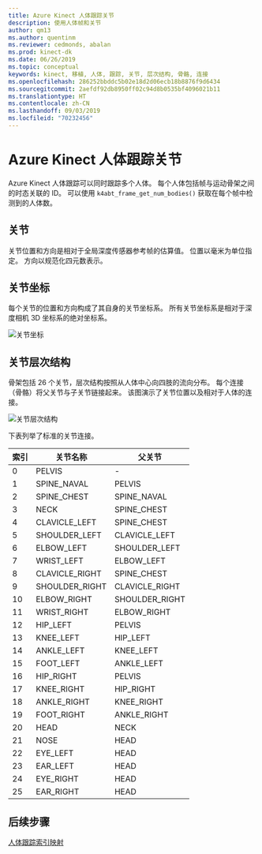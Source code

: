 ```yaml
---
title: Azure Kinect 人体跟踪关节
description: 使用人体帧和关节
author: qm13
ms.author: quentinm
ms.reviewer: cedmonds, abalan
ms.prod: kinect-dk
ms.date: 06/26/2019
ms.topic: conceptual
keywords: kinect, 移植, 人体, 跟踪, 关节, 层次结构, 骨骼, 连接
ms.openlocfilehash: 286252bbddc5b02e18d2d06ecb18b8876f9d6434
ms.sourcegitcommit: 2aefdf92db8950ff02c94d8b0535bf4096021b11
ms.translationtype: HT
ms.contentlocale: zh-CN
ms.lasthandoff: 09/03/2019
ms.locfileid: "70232456"
---
```

# <a name="azure-kinect-body-tracking-joints"></a>Azure Kinect 人体跟踪关节

Azure Kinect 人体跟踪可以同时跟踪多个人体。 每个人体包括帧与运动骨架之间的时态关联的 ID。 可以使用 `k4abt_frame_get_num_bodies()` 获取在每个帧中检测到的人体数。

## <a name="joints"></a>关节

关节位置和方向是相对于全局深度传感器参考帧的估算值。 位置以毫米为单位指定。 方向以规范化四元数表示。

## <a name="joint-coordinates"></a>关节坐标

每个关节的位置和方向构成了其自身的关节坐标系。 所有关节坐标系是相对于深度相机 3D 坐标系的绝对坐标系。

![关节坐标](./media/concepts/joint-coordinates.png)

## <a name="joint-hierarchy"></a>关节层次结构

骨架包括 26 个关节，层次结构按照从人体中心向四肢的流向分布。 每个连接（骨骼）将父关节与子关节链接起来。 该图演示了关节位置以及相对于人体的连接。

![关节层次结构](./media/concepts/joint-hierarchy.png)

下表列举了标准的关节连接。

|索引 |关节名称     | 父关节   |
|------|---------------|----------------|
| 0    |PELVIS         | -              |
| 1    |SPINE_NAVAL    | PELVIS         |
| 2    |SPINE_CHEST    | SPINE_NAVAL    |
| 3    |NECK           | SPINE_CHEST    |
| 4    |CLAVICLE_LEFT  | SPINE_CHEST    |
| 5    |SHOULDER_LEFT  | CLAVICLE_LEFT  |
| 6    |ELBOW_LEFT     | SHOULDER_LEFT  |
| 7    |WRIST_LEFT     | ELBOW_LEFT     |
| 8    |CLAVICLE_RIGHT | SPINE_CHEST    |
| 9    |SHOULDER_RIGHT | CLAVICLE_RIGHT |
| 10   |ELBOW_RIGHT    | SHOULDER_RIGHT |
| 11   |WRIST_RIGHT    | ELBOW_RIGHT    |
| 12   |HIP_LEFT       | PELVIS         |
| 13   |KNEE_LEFT      | HIP_LEFT       |
| 14   |ANKLE_LEFT     | KNEE_LEFT      |
| 15   |FOOT_LEFT      | ANKLE_LEFT     |
| 16   |HIP_RIGHT      | PELVIS         |
| 17   |KNEE_RIGHT     | HIP_RIGHT      |
| 18   |ANKLE_RIGHT    | KNEE_RIGHT     |
| 19   |FOOT_RIGHT     | ANKLE_RIGHT    |
| 20   |HEAD           | NECK           |
| 21   |NOSE           | HEAD           |
| 22   |EYE_LEFT       | HEAD           |
| 23   |EAR_LEFT       | HEAD           |
| 24   |EYE_RIGHT      | HEAD           |
| 25   |EAR_RIGHT      | HEAD           |

## <a name="next-steps"></a>后续步骤

[人体跟踪索引映射](body-index-map.md)
